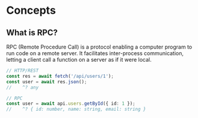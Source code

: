 # Concepts

## What is RPC?

RPC (Remote Procedure Call) is a protocol enabling a computer program to run code on a remote server. It facilitates inter-process communication, letting a client call a function on a server as if it were local.

```ts
// HTTP/REST
const res = await fetch('/api/users/1');
const user = await res.json();
//    ^? any

// RPC
const user = await api.users.getById({ id: 1 });
//    ^? { id: number, name: string, email: string }
```
